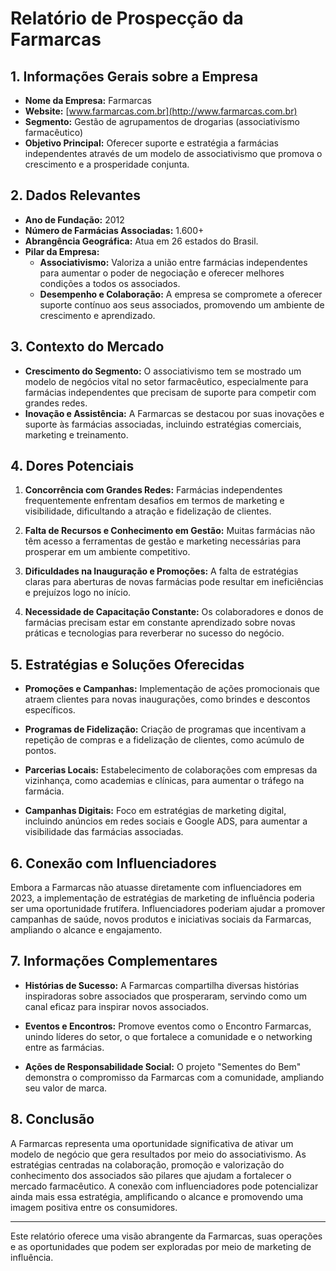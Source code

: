 # Relatório de Prospecção da Farmarcas

## 1. Informações Gerais sobre a Empresa

- **Nome da Empresa:** Farmarcas
- **Website:** [www.farmarcas.com.br](http://www.farmarcas.com.br)
- **Segmento:** Gestão de agrupamentos de drogarias (associativismo farmacêutico)
- **Objetivo Principal:** Oferecer suporte e estratégia a farmácias independentes através de um modelo de associativismo que promova o crescimento e a prosperidade conjunta.

## 2. Dados Relevantes

- **Ano de Fundação:** 2012
- **Número de Farmácias Associadas:** 1.600+
- **Abrangência Geográfica:** Atua em 26 estados do Brasil.
- **Pilar da Empresa:**
  - **Associativismo:** Valoriza a união entre farmácias independentes para aumentar o poder de negociação e oferecer melhores condições a todos os associados.
  - **Desempenho e Colaboração:** A empresa se compromete a oferecer suporte contínuo aos seus associados, promovendo um ambiente de crescimento e aprendizado.

## 3. Contexto do Mercado

- **Crescimento do Segmento:** O associativismo tem se mostrado um modelo de negócios vital no setor farmacêutico, especialmente para farmácias independentes que precisam de suporte para competir com grandes redes.
- **Inovação e Assistência:** A Farmarcas se destacou por suas inovações e suporte às farmácias associadas, incluindo estratégias comerciais, marketing e treinamento.

## 4. Dores Potenciais

1. **Concorrência com Grandes Redes:** Farmácias independentes frequentemente enfrentam desafios em termos de marketing e visibilidade, dificultando a atração e fidelização de clientes.
   
2. **Falta de Recursos e Conhecimento em Gestão:** Muitas farmácias não têm acesso a ferramentas de gestão e marketing necessárias para prosperar em um ambiente competitivo.

3. **Dificuldades na Inauguração e Promoções:** A falta de estratégias claras para aberturas de novas farmácias pode resultar em ineficiências e prejuízos logo no início.

4. **Necessidade de Capacitação Constante:** Os colaboradores e donos de farmácias precisam estar em constante aprendizado sobre novas práticas e tecnologias para reverberar no sucesso do negócio.

## 5. Estratégias e Soluções Oferecidas

- **Promoções e Campanhas:** Implementação de ações promocionais que atraem clientes para novas inaugurações, como brindes e descontos específicos.

- **Programas de Fidelização:** Criação de programas que incentivam a repetição de compras e a fidelização de clientes, como acúmulo de pontos.

- **Parcerias Locais:** Estabelecimento de colaborações com empresas da vizinhança, como academias e clínicas, para aumentar o tráfego na farmácia.

- **Campanhas Digitais:** Foco em estratégias de marketing digital, incluindo anúncios em redes sociais e Google ADS, para aumentar a visibilidade das farmácias associadas.

## 6. Conexão com Influenciadores

Embora a Farmarcas não atuasse diretamente com influenciadores em 2023, a implementação de estratégias de marketing de influência poderia ser uma oportunidade frutífera. Influenciadores poderiam ajudar a promover campanhas de saúde, novos produtos e iniciativas sociais da Farmarcas, ampliando o alcance e engajamento.

## 7. Informações Complementares

- **Histórias de Sucesso:** A Farmarcas compartilha diversas histórias inspiradoras sobre associados que prosperaram, servindo como um canal eficaz para inspirar novos associados.

- **Eventos e Encontros:** Promove eventos como o Encontro Farmarcas, unindo líderes do setor, o que fortalece a comunidade e o networking entre as farmácias.

- **Ações de Responsabilidade Social:** O projeto "Sementes do Bem" demonstra o compromisso da Farmarcas com a comunidade, ampliando seu valor de marca.

## 8. Conclusão

A Farmarcas representa uma oportunidade significativa de ativar um modelo de negócio que gera resultados por meio do associativismo. As estratégias centradas na colaboração, promoção e valorização do conhecimento dos associados são pilares que ajudam a fortalecer o mercado farmacêutico. A conexão com influenciadores pode potencializar ainda mais essa estratégia, amplificando o alcance e promovendo uma imagem positiva entre os consumidores. 

---

Este relatório oferece uma visão abrangente da Farmarcas, suas operações e as oportunidades que podem ser exploradas por meio de marketing de influência.